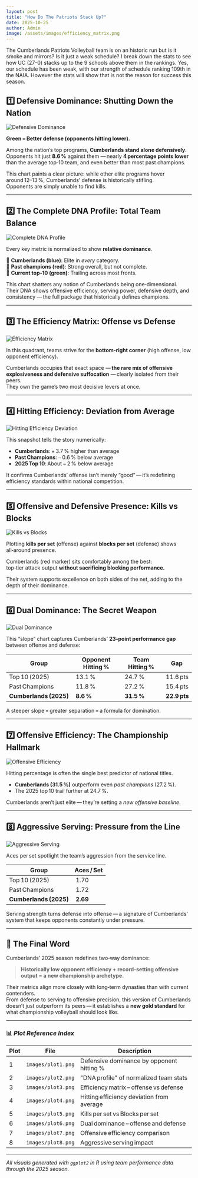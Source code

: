 ```yaml
---
layout: post
title: "How Do The Patriots Stack Up?"
date: 2025-10-25
author: Admin
image: /assets/images/efficiency_matrix.png
---
```


The Cumberlands Patriots Volleyball team is on an historic run but is it smoke and mirrors? Is it just a weak schedule? I break down the stats to see how UC (27-0) stacks up to the 9 schools above them in the rankings. Yes, our schedule has been weak, with our strength of schedule ranking 109th in the NAIA. However the stats will show that is not the reason for success this season. 

## 1️⃣ Defensive Dominance: Shutting Down the Nation

![Defensive Dominance](images/defensive_dominance.png)

**Green = Better defense (opponents hitting lower).**

Among the nation’s top programs, **Cumberlands stand alone defensively**.  
Opponents hit just **8.6 %** against them — nearly **4 percentage points lower** than the average top‑10 team, and even better than most past champions.  

This chart paints a clear picture: while other elite programs hover around 12–13 %, Cumberlands’ defense is historically stifling.  
Opponents are simply unable to find kills.

---

## 2️⃣ The Complete DNA Profile: Total Team Balance

![Complete DNA Profile](images/dna_profile.png)

Every key metric is normalized to show **relative dominance**.

🔹 **Cumberlands (blue)**: Elite in *every* category.  
🔹 **Past champions (red)**: Strong overall, but not complete.  
🔹 **Current top‑10 (green)**: Trailing across most fronts.  

This chart shatters any notion of Cumberlands being one‑dimensional.  
Their DNA shows offensive efficiency, serving power, defensive depth, and consistency — the full package that historically defines champions.

---

## 3️⃣ The Efficiency Matrix: Offense vs Defense

![Efficiency Matrix](images/efficiency_matrix.png)

In this quadrant, teams strive for the **bottom‑right corner** (high offense, low opponent efficiency).

Cumberlands occupies that exact space — **the rare mix of offensive explosiveness and defensive suffocation** — clearly isolated from their peers.  
They own the game’s two most decisive levers at once.

---

## 4️⃣ Hitting Efficiency: Deviation from Average

![Hitting Efficiency Deviation](images/hitting_efficiency.png)

This snapshot tells the story numerically:

- **Cumberlands**: + 3.7 % higher than average  
- **Past Champions**: − 0.6 % below average  
- **2025 Top 10**: About − 2 % below average  

It confirms Cumberlands’ offense isn’t merely “good” — it’s redefining efficiency standards within national competition.

---

## 5️⃣ Offensive and Defensive Presence: Kills vs Blocks

![Kills vs Blocks](images/kills_distribution.png)

Plotting **kills per set** (offense) against **blocks per set** (defense) shows all‑around presence.

Cumberlands (red marker) sits comfortably among the best:  
top‑tier attack output **without sacrificing blocking performance.**  

Their system supports excellence on both sides of the net, adding to the depth of their dominance.

---

## 6️⃣ Dual Dominance: The Secret Weapon

![Dual Dominance](images/offense_defense.png)

This “slope” chart captures Cumberlands’ **23‑point performance gap** between offense and defense:

| Group | Opponent Hitting % | Team Hitting % | Gap |
|-------|--------------------|----------------|-----|
| Top 10 (2025) | 13.1 % | 24.7 % | 11.6 pts |
| Past Champions | 11.8 % | 27.2 % | 15.4 pts |
| **Cumberlands (2025)** | **8.6 %** | **31.5 %** | **22.9 pts** |

A steeper slope = greater separation = a formula for domination.

---

## 7️⃣ Offensive Efficiency: The Championship Hallmark

![Offensive Efficiency](images/offensive_efficiency.png)

Hitting percentage is often the single best predictor of national titles.

- **Cumberlands (31.5 %)** outperform even *past champions* (27.2 %).  
- The 2025 top 10 trail further at 24.7 %.  

Cumberlands aren’t just elite — they’re setting a *new offensive baseline*.

---

## 8️⃣ Aggressive Serving: Pressure from the Line

![Aggressive Serving](images/serving_pressure.png)

Aces per set spotlight the team’s aggression from the service line.

| Group | Aces / Set |
|--------|-------------|
| Top 10 (2025) | 1.70 |
| Past Champions | 1.72 |
| **Cumberlands (2025)** | **2.69** |

Serving strength turns defense into offense — a signature of Cumberlands’ system that keeps opponents constantly under pressure.

---

## 🏁 **The Final Word**

Cumberlands’ 2025 season redefines two‑way dominance:

> **Historically low opponent efficiency + record‑setting offensive output = a new championship archetype.**

Their metrics align more closely with long‑term dynasties than with current contenders.  
From defense to serving to offensive precision, this version of Cumberlands doesn’t just outperform its peers — it establishes a **new gold standard** for what championship volleyball should look like.

---

### 📊 *Plot Reference Index*

| Plot | File | Description |
|------|------|-------------|
| 1 | `images/plot1.png` | Defensive dominance by opponent hitting % |
| 2 | `images/plot2.png` | "DNA profile" of normalized team stats |
| 3 | `images/plot3.png` | Efficiency matrix – offense vs defense |
| 4 | `images/plot4.png` | Hitting efficiency deviation from average |
| 5 | `images/plot5.png` | Kills per set vs Blocks per set |
| 6 | `images/plot6.png` | Dual dominance – offense and defense |
| 7 | `images/plot7.png` | Offensive efficiency comparison |
| 8 | `images/plot8.png` | Aggressive serving impact |

---

*All visuals generated with `ggplot2` in R using team performance data through the 2025 season.*